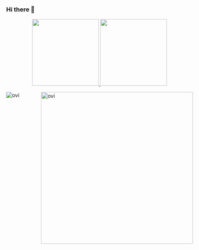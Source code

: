### Hi there 👋

<!--
**VenkySVR/VenkySVR** is a ✨ _special_ ✨ repository because its `README.md` (this file) appears on your GitHub profile.

Here are some ideas to get you started:

- 🔭 I’m currently working on ...
- 🌱 I’m currently learning ...
- 👯 I’m looking to collaborate on ...
- 🤔 I’m looking for help with ...
- 💬 Ask me about ...
- 📫 How to reach me: ...
- 😄 Pronouns: ...
- ⚡ Fun fact: ...
-->
<p align="center">
<a href="https://github.com/AVS1508">
  <img height="180em" src="https://github-readme-stats-eight-theta.vercel.app/api?username=VenkySVR&show_icons=true&theme=algolia&include_all_commits=true&count_private=true"/>
  <img height="180em" src="https://github-readme-stats-eight-theta.vercel.app/api/top-langs/?username=VenkySVR&layout=compact&langs_count=8&theme=algolia"/>
</a>
</p>


<p><img align="left" src="https://github-readme-stats.vercel.app/api/top-langs?username=VenkySVR&show_icons=true&locale=en&layout=compact&theme=chartreuse-dark" alt="ovi" /></p>
<p>&nbsp;<img align="right" src="https://github-readme-stats.vercel.app/api?username=VenkySVR&show_icons=true&locale=en&theme=chartreuse-dark" alt="ovi" width="410" /></p>
<br><br><br><br><br>
